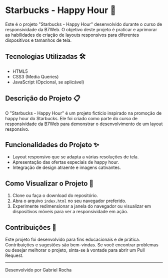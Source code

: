 # Starbucks - Happy Hour 🍹

Este é o projeto "Starbucks - Happy Hour" desenvolvido durante o curso de responsividade da B7Web. O objetivo deste projeto é praticar e aprimorar as habilidades de criação de layouts responsivos para diferentes dispositivos e tamanhos de tela.

## Tecnologias Utilizadas 🛠
- HTML5
- CSS3 (Media Queries)
- JavaScript (Opcional, se aplicável)

## Descrição do Projeto 📋
O "Starbucks - Happy Hour" é um projeto fictício inspirado na promoção de happy hour do Starbucks. Ele foi criado como parte do curso de responsividade da B7Web para demonstrar o desenvolvimento de um layout responsivo.

## Funcionalidades do Projeto ✨
- Layout responsivo que se adapta a várias resoluções de tela.
- Apresentação das ofertas especiais de happy hour.
- Integração de design atraente e imagens cativantes.

## Como Visualizar o Projeto 🚀
1. Clone ou faça o download do repositório.
2. Abra o arquivo `index.html` no seu navegador preferido.
3. Experimente redimensionar a janela do navegador ou visualizar em dispositivos móveis para ver a responsividade em ação.

## Contribuições 🤝
Este projeto foi desenvolvido para fins educacionais e de prática. Contribuições e sugestões são bem-vindas. Se você encontrar problemas ou desejar melhorar o projeto, sinta-se à vontade para abrir um Pull Request.

---
Desenvolvido por Gabriel Rocha
